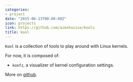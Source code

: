 ```yaml
---
categories:
- project
date: "2015-06-13T00:00:00Z"
icon: projects
link: https://github.com/aimxhaisse/koolz
title: kool
---
```


`Kool` is a collection of tools to play around with Linux kernels.

For now, it is composed of:

* `konfz`, a visualizer of kernel configuration settings.

More on [github](https://github.com/aimxhaisse/kool).
